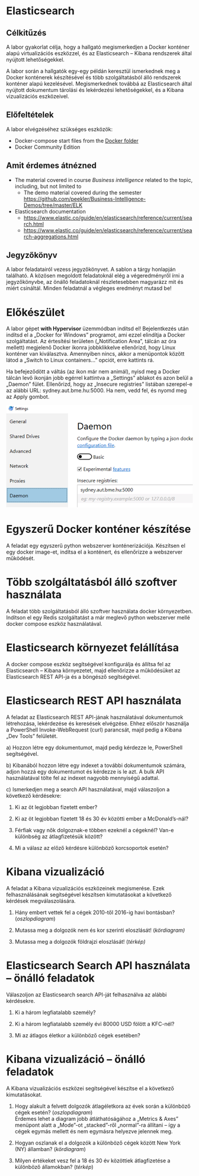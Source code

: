 # Elasticsearch

## Célkitűzés

A labor gyakorlat célja, hogy a hallgató megismerkedjen a Docker
konténer alapú virtualizációs eszközzel, és az Elasticsearch – Kibana
rendszerek által nyújtott lehetőségekkel.

A labor során a hallgatók egy-egy példán keresztül ismerkednek meg a
Docker konténerek készítésével és több szolgáltatásból álló rendszerek
konténer alapú kezelésével. Megismerkednek továbbá az Elasticsearch
által nyújtott dokumentum tárolási és lekérdezési lehetőségekkel, és a
Kibana vizualizációs eszközeivel.

## Előfeltételek

A labor elvégzéséhez szükséges eszközök:

- Docker-compose start files from the [Docker folder](./Docker)
- Docker Community Edition

## Amit érdemes átnézned

- The material covered in course _Business intelligence_ related to the topic, including, but not limited to
  - The demo material covered during the semester <https://github.com/peekler/Business-Intelligence-Demos/tree/master/ELK>
- Elasticsearch documentation
  - <https://www.elastic.co/guide/en/elasticsearch/reference/current/search.html>
  - <https://www.elastic.co/guide/en/elasticsearch/reference/current/search-aggregations.html>

## Jegyzőkönyv

A labor feladatairól vezess jegyzőkönyvet. A sablon a tárgy honlapján
található. A közösen megoldott feladatoknál elég a végeredményről írni a
jegyzőkönyvbe, az önálló feladatoknál részletesebben magyarázz mit és
miért csináltál. Minden feladatnál a végleges eredményt mutasd be!

# Előkészület

A labor gépet **with Hypervisor** üzemmódban indítsd el! Bejelentkezés
után indítsd el a „Docker for Windows” programot, ami ezzel elindítja a
Docker szolgáltatást. Az értesítési területen („Notification Area”,
tálcán az óra mellett) megjelenő Docker ikonra jobbklikkelve ellenőrizd,
hogy Linux konténer van kiválasztva. Amennyiben nincs, akkor a
menüpontok között látod a „Switch to Linux containers…” opciót, erre
kattints rá.

Ha befejeződött a váltás (az ikon már nem animál), nyisd meg a Docker
tálcán levő ikonján jobb egérrel kattintva a „Settings” ablakot és azon
belül a „Daemon” fület. Ellenőrizd, hogy az „Insecure registries”
listában szerepel-e az alábbi URL: sydney.aut.bme.hu:5000. Ha nem, vedd
fel, és nyomd meg az Apply gombot.

![Add Docker registry](./images/docker-add-registry.png)

# Egyszerű Docker konténer készítése

A feladat egy egyszerű python webszerver konténerizációja. Készítsen el
egy docker image-et, indítsa el a konténert, és ellenőrizze a webszerver
működését.

# Több szolgáltatásból álló szoftver használata

A feladat több szolgáltatásból álló szoftver használata docker
környezetben. Indítson el egy Redis szolgáltatást a már meglevő python
webszerver mellé docker compose eszköz használatával.

# Elasticsearch környezet felállítása

A docker compose eszköz segítségével konfigurálja és állítsa fel az
Elasticsearch – Kibana környezetet, majd ellenőrizze a működésüket az
Elasticsearch REST API-ja és a böngésző segítségével.

# Elasticsearch REST API használata

A feladat az Elasticsearch REST API-jának használatával dokumentumok
létrehozása, lekérdezése és keresések elvégzése. Ehhez először használja
a PowerShell Invoke-WebRequest (curl) parancsát, majd pedig a Kibana
„Dev Tools” felületét.

a) Hozzon létre egy dokumentumot, majd pedig kérdezze le, PowerShell
segítségével.

b) Kibanából hozzon létre egy indexet a további dokumentumok számára,
adjon hozzá egy dokumentumot és kérdezze is le azt. A bulk API
használatával tölte fel az indexet nagyobb mennyiségű adattal.

c) Ismerkedjen meg a search API használatával, majd válaszoljon a
következő kérdésekre:

<!-- -->

1.  Ki az öt legjobban fizetett ember?

2.  Ki az öt legjobban fizetett 18 és 30 év közötti ember a
    McDonald’s-nál?

3.  Férfiak vagy nők dolgoznak-e többen ezeknél a cégeknél? Van-e
    különbség az átlagfizetésük között?

4.  Mi a válasz az előző kérdésre különböző korcsoportok esetén?

# Kibana vizualizáció

A feladat a Kibana vizualizációs eszközeinek megismerése. Ezek
felhasználásának segítségével készítsen kimutatásokat a következő
kérdések megválaszolására.

1.  Hány embert vettek fel a cégek 2010-től 2016-ig havi bontásban?
    (_oszlopdiagram_)

2.  Mutassa meg a dolgozók nem és kor szerinti eloszlását!
    (_kördiagram)_

3.  Mutassa meg a dolgozók földrajzi eloszlását! (_térkép)_

# Elasticsearch Search API használata – önálló feladatok

Válaszoljon az Elasticsearch search API-ját felhasználva az alábbi
kérdésekre.

1.  Ki a három legfiatalabb személy?

2.  Ki a három legfiatalabb személy évi 80000 USD fölött a KFC-nél?

3.  Mi az átlagos életkor a különböző cégek esetében?

# Kibana vizualizáció – önálló feladatok

A Kibana vizualizációs eszközei segítségével készítse el a következő
kimutatásokat.

1.  Hogy alakult a felvett dolgozók átlagéletkora az évek során a
    különböző cégek esetén? (_oszlopdiagram_)\
    Érdemes lehet a diagram jobb átláthatóságához a „Metrics & Axes”
    menüpont alatt a „Mode”-ot „stacked”-ről „normal”-ra állítani – így
    a cégek egymás mellett és nem egymásra helyezve jelennek meg.

2.  Hogyan oszlanak el a dolgozók a különböző cégek között New York (NY)
    államban? (_kördiagram_)

3.  Milyen értékeket vesz fel a 18 és 30 év közöttiek átlagfizetése a
    különböző államokban? (_térkép_)
